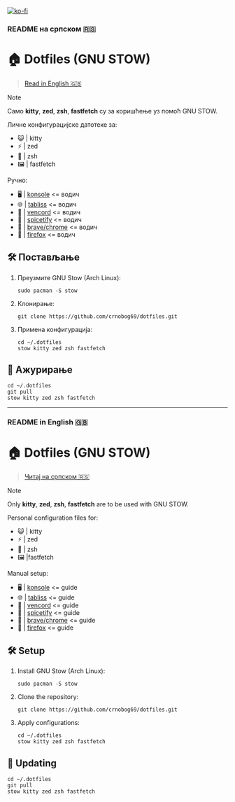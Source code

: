 [![ko-fi](https://ko-fi.com/img/githubbutton_sm.svg)](https://ko-fi.com/P5P311PGR8)
### README на српском 🇷🇸

# 🏠 Dotfiles (GNU STOW)

> [Read in English 🇬🇧](#readme-in-english-)

> [!NOTE]
> Само **kitty**, **zed**, **zsh**, **fastfetch** су за коришћење уз помоћ GNU STOW.

Личне конфигурацијске датотеке за:
- 😺 | kitty
- ⚡ | zed
- 🐚 | zsh
- 🖼️ | fastfetch

Ручно:
- 🖥️ | [konsole](konsole/README.md) <= водич
- 🌐 | [tabliss](tabliss/README.md) <= водич
- 💬 | [vencord](vencord/README.md) <= водич
- 🎵 | [spicetify](spicetify/README.md) <= водич
- 🦁 | [brave/chrome](brave/README.md) <= водич
- 🦊 | [firefox](firefox/README.md) <= водич

## 🛠️ Постављање

1. Преузмите GNU Stow (Arch Linux):
   ```
   sudo pacman -S stow
   ```

2. Клонирање:
   ```
   git clone https://github.com/crnobog69/dotfiles.git
   ```

3. Примена конфигурација:
   ```
   cd ~/.dotfiles
   stow kitty zed zsh fastfetch
   ```

## 🔄 Ажурирање

```
cd ~/.dotfiles
git pull
stow kitty zed zsh fastfetch
```

---

### README in English 🇬🇧

# 🏠 Dotfiles (GNU STOW)

> [Читај на српском 🇷🇸](#readme-на-српском-)

> [!NOTE]
> Only **kitty**, **zed**, **zsh**, **fastfetch** are to be used with GNU STOW.

Personal configuration files for:
- 😺 | kitty
- ⚡ | zed
- 🐚 | zsh
- 🖼️ |fastfetch

Manual setup:
- 🖥️ | [konsole](konsole/README.md) <= guide
- 🌐 | [tabliss](tabliss/README.md) <= guide
- 💬 | [vencord](vencord/README.md) <= guide
- 🎵 | [spicetify](spicetify/README.md) <= guide
- 🦁 | [brave/chrome](brave/README.md) <= guide
- 🦊 | [firefox](firefox/README.md) <= guide

## 🛠️ Setup

1. Install GNU Stow (Arch Linux):
   ```
   sudo pacman -S stow
   ```

2. Clone the repository:
   ```
   git clone https://github.com/crnobog69/dotfiles.git
   ```

3. Apply configurations:
   ```
   cd ~/.dotfiles
   stow kitty zed zsh fastfetch
   ```

## 🔄 Updating

```
cd ~/.dotfiles
git pull
stow kitty zed zsh fastfetch
```
